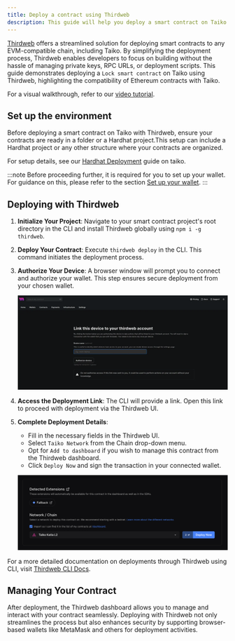 ```yaml
---
title: Deploy a contract using Thirdweb
description: This guide will help you deploy a smart contract on Taiko using Thirdweb.
---
```

[Thirdweb](https://thirdweb.com/) offers a streamlined solution for deploying smart contracts to any EVM-compatible chain, including Taiko. By simplifying the deployment process, Thirdweb enables developers to focus on building without the hassle of managing private keys, RPC URLs, or deployment scripts. This guide demonstrates deploying a `Lock smart contract` on Taiko using Thirdweb, highlighting the compatibility of Ethereum contracts with Taiko.

For a visual walkthrough, refer to our [video tutorial](https://www.loom.com/share/41dcd20628774d3bbcce5edf2647312f).

## Set up the environment

Before deploying a smart contract on Taiko with Thirdweb, ensure your contracts are ready in a folder or a Hardhat project.This setup can include a Hardhat project or any other structure where your contracts are organized. 

For setup details, see our [Hardhat Deployment](/guides/deploy-a-contract/using-hardhat/) guide on taiko.

:::note
Before proceeding further, it is required for you to set up your wallet. For guidance on this, please refer to the section [Set up your wallet](/guides/set-up-your-wallet/).
:::

## Deploying with Thirdweb

1. **Initialize Your Project**: Navigate to your smart contract project's root directory in the CLI and install Thirdweb globally using `npm i -g thirdweb`.

2. **Deploy Your Contract**: Execute `thirdweb deploy` in the CLI. This command initiates the deployment process.

3. **Authorize Your Device**: A browser window will prompt you to connect and authorize your wallet. This step ensures secure deployment from your chosen wallet.

   ![Authorize Device](../../../../assets/content/docs/guides/thirdweb-authorize.png)

4. **Access the Deployment Link**: The CLI will provide a link. Open this link to proceed with deployment via the Thirdweb UI.

5. **Complete Deployment Details**:
    - Fill in the necessary fields in the Thirdweb UI.
    - Select `Taiko Network` from the Chain drop-down menu.
    - Opt for `Add to dashboard` if you wish to manage this contract from the Thirdweb dashboard.
    - Click `Deploy Now` and sign the transaction in your connected wallet.

   ![Deployment Details](../../../../assets/content/docs/guides/thirdweb-deploy.png)

For a more detailed documentation on deployments through Thirdweb using CLI, visit [Thirdweb CLI Docs](https://portal.thirdweb.com/cli).

## Managing Your Contract

After deployment, the Thirdweb dashboard allows you to manage and interact with your contract seamlessly. 
Deploying with Thirdweb not only streamlines the process but also enhances security by supporting browser-based wallets like MetaMask and others for deployment activities.